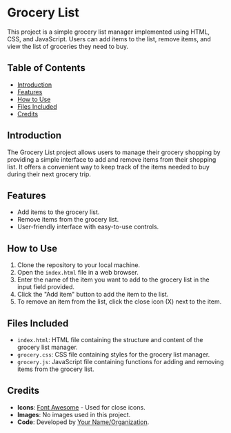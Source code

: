 # Grocery List

This project is a simple grocery list manager implemented using HTML, CSS, and JavaScript. Users can add items to the list, remove items, and view the list of groceries they need to buy.

## Table of Contents

- [Introduction](#introduction)
- [Features](#features)
- [How to Use](#how-to-use)
- [Files Included](#files-included)
- [Credits](#credits)

## Introduction

The Grocery List project allows users to manage their grocery shopping by providing a simple interface to add and remove items from their shopping list. It offers a convenient way to keep track of the items needed to buy during their next grocery trip.

## Features

- Add items to the grocery list.
- Remove items from the grocery list.
- User-friendly interface with easy-to-use controls.

## How to Use

1. Clone the repository to your local machine.
2. Open the `index.html` file in a web browser.
3. Enter the name of the item you want to add to the grocery list in the input field provided.
4. Click the "Add item" button to add the item to the list.
5. To remove an item from the list, click the close icon (X) next to the item.

## Files Included

- `index.html`: HTML file containing the structure and content of the grocery list manager.
- `grocery.css`: CSS file containing styles for the grocery list manager.
- `grocery.js`: JavaScript file containing functions for adding and removing items from the grocery list.

## Credits

- **Icons**: [Font Awesome](https://fontawesome.com/) - Used for close icons.
- **Images**: No images used in this project.
- **Code**: Developed by [Your Name/Organization](https://github.com/yourusername).

